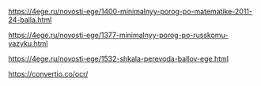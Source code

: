 https://4ege.ru/novosti-ege/1400-minimalnyy-porog-po-matematike-2011-24-balla.html

https://4ege.ru/novosti-ege/1377-minimalnyy-porog-po-russkomu-yazyku.html

https://4ege.ru/novosti-ege/1532-shkala-perevoda-ballov-ege.html


https://convertio.co/ocr/